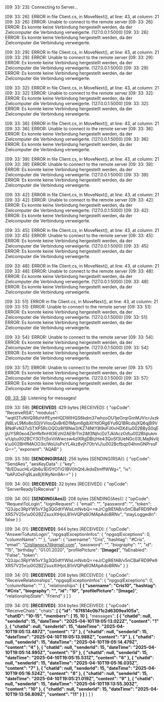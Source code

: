 [09: 33: 23]:
Connecting to Server...

[09: 33: 26]:
ERROR in file Client.cs, in MoveNext(), at line: 43, at column: 21
[09: 33: 26]:
ERROR: Unable to connect to the remote server
[09: 33: 26]:
ERROR: Es konnte keine Verbindung hergestellt werden, da der Zielcomputer die Verbindung verweigerte. (127.0.0.1:5000)
[09: 33: 26]:
ERROR: Es konnte keine Verbindung hergestellt werden, da der Zielcomputer die Verbindung verweigerte.

[09: 33: 29]:
ERROR in file Client.cs, in MoveNext(), at line: 43, at column: 21
[09: 33: 29]:
ERROR: Unable to connect to the remote server
[09: 33: 29]:
ERROR: Es konnte keine Verbindung hergestellt werden, da der Zielcomputer die Verbindung verweigerte. (127.0.0.1:5000)
[09: 33: 29]:
ERROR: Es konnte keine Verbindung hergestellt werden, da der Zielcomputer die Verbindung verweigerte.

[09: 33: 32]:
ERROR in file Client.cs, in MoveNext(), at line: 43, at column: 21
[09: 33: 32]:
ERROR: Unable to connect to the remote server
[09: 33: 32]:
ERROR: Es konnte keine Verbindung hergestellt werden, da der Zielcomputer die Verbindung verweigerte. (127.0.0.1:5000)
[09: 33: 32]:
ERROR: Es konnte keine Verbindung hergestellt werden, da der Zielcomputer die Verbindung verweigerte.

[09: 33: 36]:
ERROR in file Client.cs, in MoveNext(), at line: 43, at column: 21
[09: 33: 36]:
ERROR: Unable to connect to the remote server
[09: 33: 36]:
ERROR: Es konnte keine Verbindung hergestellt werden, da der Zielcomputer die Verbindung verweigerte. (127.0.0.1:5000)
[09: 33: 36]:
ERROR: Es konnte keine Verbindung hergestellt werden, da der Zielcomputer die Verbindung verweigerte.

[09: 33: 39]:
ERROR in file Client.cs, in MoveNext(), at line: 43, at column: 21
[09: 33: 39]:
ERROR: Unable to connect to the remote server
[09: 33: 39]:
ERROR: Es konnte keine Verbindung hergestellt werden, da der Zielcomputer die Verbindung verweigerte. (127.0.0.1:5000)
[09: 33: 39]:
ERROR: Es konnte keine Verbindung hergestellt werden, da der Zielcomputer die Verbindung verweigerte.

[09: 33: 42]:
ERROR in file Client.cs, in MoveNext(), at line: 43, at column: 21
[09: 33: 42]:
ERROR: Unable to connect to the remote server
[09: 33: 42]:
ERROR: Es konnte keine Verbindung hergestellt werden, da der Zielcomputer die Verbindung verweigerte. (127.0.0.1:5000)
[09: 33: 42]:
ERROR: Es konnte keine Verbindung hergestellt werden, da der Zielcomputer die Verbindung verweigerte.

[09: 33: 45]:
ERROR in file Client.cs, in MoveNext(), at line: 43, at column: 21
[09: 33: 45]:
ERROR: Unable to connect to the remote server
[09: 33: 45]:
ERROR: Es konnte keine Verbindung hergestellt werden, da der Zielcomputer die Verbindung verweigerte. (127.0.0.1:5000)
[09: 33: 45]:
ERROR: Es konnte keine Verbindung hergestellt werden, da der Zielcomputer die Verbindung verweigerte.

[09: 33: 48]:
ERROR in file Client.cs, in MoveNext(), at line: 43, at column: 21
[09: 33: 48]:
ERROR: Unable to connect to the remote server
[09: 33: 48]:
ERROR: Es konnte keine Verbindung hergestellt werden, da der Zielcomputer die Verbindung verweigerte. (127.0.0.1:5000)
[09: 33: 48]:
ERROR: Es konnte keine Verbindung hergestellt werden, da der Zielcomputer die Verbindung verweigerte.

[09: 33: 51]:
ERROR in file Client.cs, in MoveNext(), at line: 43, at column: 21
[09: 33: 51]:
ERROR: Unable to connect to the remote server
[09: 33: 51]:
ERROR: Es konnte keine Verbindung hergestellt werden, da der Zielcomputer die Verbindung verweigerte. (127.0.0.1:5000)
[09: 33: 51]:
ERROR: Es konnte keine Verbindung hergestellt werden, da der Zielcomputer die Verbindung verweigerte.

[09: 33: 54]:
ERROR: Unable to connect to the remote server
[09: 33: 54]:
ERROR: Es konnte keine Verbindung hergestellt werden, da der Zielcomputer die Verbindung verweigerte. (127.0.0.1:5000)
[09: 33: 54]:
ERROR: Es konnte keine Verbindung hergestellt werden, da der Zielcomputer die Verbindung verweigerte.

[09: 33: 57]:
ERROR: Unable to connect to the remote server
[09: 33: 57]:
ERROR: Es konnte keine Verbindung hergestellt werden, da der Zielcomputer die Verbindung verweigerte. (127.0.0.1:5000)
[09: 33: 57]:
ERROR: Es konnte keine Verbindung hergestellt werden, da der Zielcomputer die Verbindung verweigerte.

[09: 33: 58]:
Connected!

[09: 33: 58]:
Listening for messages!

[09: 33: 59]:
**[RECEIVED]**: 429 bytes
[RECEIVED]: {
  "opCode": "ReceiveRSA",
  "modulus": "wqtI3TvNVQ98zhHfEymHQDWlHQS6kdm37whzoOU1jeOrqrGmMJVicrJxzkjNBLvL9Mo8oSDjVVIouQvBr6D1Mpm6glbXtYdORg6Yu6Q1BRcdsjXQ6qjB9VBNdFvN37xSTXP5RcOQOz8I19Nw3/KZ74NtY8I9sFiXlvHDX4\u002BByS0qEjjUYSR0eo4ZkHfkflnHlOlEzhl2AE9rTln2iM3NjhcDzTJklAczOd\u002BIqlukmv/Up\u002BCY3OTrj5xViiWwcsw4zlXRgDBtzHe43QoSf3UeNGc03LMajNvIIjk\u002BHfMAOO3n/WsUisPxYL4kz8vjh7OtrViJ\u002Bcfbqz04hmGNPrssFQ==",
  "exponent": "AQAB"
}

[09: 33: 59]:
**[SENDING(RSA)]**: 256 bytes
[SENDING(RSA)]: {
  "opCode": "SendAes",
  "aesKeyData": {
    "key": "B/EDsucHLvQb6u1ElGYOTiG1BV0hQt4JkdxEtmffWWg=",
    "iv": "bAPJOxFq9Las8jX9IyNm9A=="
  }
}

[09: 34: 00]:
**[RECEIVED]**: 32 bytes
[RECEIVED]: {
  "opCode": "ServerReadyToReceive"
}

[09: 34: 00]:
**[SENDING(Aes)]**: 208 bytes
[SENDING(Aes)]: {
  "opCode": "RequestToLogin",
  "loginRequest": {
    "email": "",
    "password": "",
    "token": "Q3Jpc3RpYW5vY3g3QGdtYWlsLmNvbQ==eJrCg9lEfAB/v5nCBaFRD9Pe9XR57V25x\u002BZZsuxXtHjoLB1nVQPq6OMApAdoBRNv",
    "stayLoggedIn": false
  }
}

[09: 34: 01]:
**[RECEIVED]**: 944 bytes
[RECEIVED]: {
  "opCode": "AnswerToAutoLogin",
  "npgsqlExceptionInfos": {
    "npgsqlExceptions": 0,
    "columnName": ""
  },
  "user": {
    "username": "Cris",
    "hashtag": "#Cris",
    "email": "Cristianocx7@gmail.com",
    "password": "",
    "biography": "",
    "id": "15",
    "birthday": "01.01.2020",
    "profilePicture": "**[Image]**",
    "faEnabled": "False",
    "token": "Q3Jpc3RpYW5vY3g3QGdtYWlsLmNvbQ==eJrCg9lEfAB/v5nCBaFRD9Pe9XR57V25x\u002BZZsuxXtHjoLB1nVQPq6OMApAdoBRNv"
  }
}

[09: 34: 01]:
**[RECEIVED]**: 208 bytes
[RECEIVED]: {
  "opCode": "ReceiveRelationships",
  "npgsqlExceptionInfos": {
    "npgsqlExceptions": 0,
    "columnName": ""
  },
  "relationships": **[
    {
      "username": "Cris10",
      "hashtag": "#Cris",
      "biography": "",
      "id": "10",
      "profilePicture": "[Image]**",
      "relationshipState": "Friend"
    }
  ]
}

[09: 34: 01]:
**[RECEIVED]**: 304 bytes
[RECEIVED]: {
  "opCode": "ReceiveChats",
  "chats": **[
    {
      "id": "67f814c0b71c2d6309ea105a",
      "chatID": "10-15",
      "members": [
        15,
        10
      ]**,
      "messages": **[
        {
          "chatId": null,
          "senderId": 15,
          "dateTime": "2025-04-10T19:05:13.022Z",
          "content": "1"
        },
        {
          "chatId": null,
          "senderId": 15,
          "dateTime": "2025-04-10T19:05:13.487Z",
          "content": "2"
        },
        {
          "chatId": null,
          "senderId": 15,
          "dateTime": "2025-04-10T19:05:13.988Z",
          "content": "3"
        },
        {
          "chatId": null,
          "senderId": 15,
          "dateTime": "2025-04-10T19:05:14.479Z",
          "content": "4"
        },
        {
          "chatId": null,
          "senderId": 15,
          "dateTime": "2025-04-10T19:05:14.995Z",
          "content": "5"
        },
        {
          "chatId": null,
          "senderId": 15,
          "dateTime": "2025-04-10T19:05:15.531Z",
          "content": "6"
        },
        {
          "chatId": null,
          "senderId": 15,
          "dateTime": "2025-04-10T19:05:16.035Z",
          "content": "7"
        },
        {
          "chatId": null,
          "senderId": 15,
          "dateTime": "2025-04-10T19:05:16.524Z",
          "content": "8"
        },
        {
          "chatId": null,
          "senderId": 15,
          "dateTime": "2025-04-10T19:05:21.019Z",
          "content": "9"
        },
        {
          "chatId": null,
          "senderId": 15,
          "dateTime": "2025-04-10T19:13:55.303Z",
          "content": "10"
        },
        {
          "chatId": null,
          "senderId": 15,
          "dateTime": "2025-04-10T19:13:56.809Z",
          "content": "11"
        }
      ]**
    }
  ]
}


